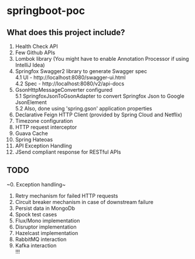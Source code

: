 # springboot-poc

## What does this project include?
1. Health Check API
2. Few Github APIs
3. Lombok library (You might have to enable Annotation Processor if using IntelliJ Idea)  
4. Springfox Swagger2 library to generate Swagger spec  
  4.1 UI - http://localhost:8080/swagger-ui.html  
  4.2 Spec - http://localhost:8080/v2/api-docs  
5. GsonHttpMessageConverter configured  
  5.1 SpringfoxJsonToGsonAdapter to convert Springfox Json to Google JsonElement    
  5.2 Also, done using 'spring.gson' application properties  
6. Declarative Feign HTTP Client (provided by Spring Cloud and Netflix)    
7. Timezone configuration  
8. HTTP request interceptor  
9. Guava Cache  
10. Spring Hateoas  
11. API Exception Handling 
12. JSend compliant response for RESTful APIs 

## TODO
~0. Exception handling~
1. Retry mechanism for failed HTTP requests  
2. Circuit breaker mechanism in case of downstream failure  
3. Persist data in MongoDb  
4. Spock test cases  
5. Flux/Mono implementation  
6. Disruptor implementation  
7. Hazelcast implementation  
8. RabbitMQ interaction  
9. Kafka interaction  
!!!
